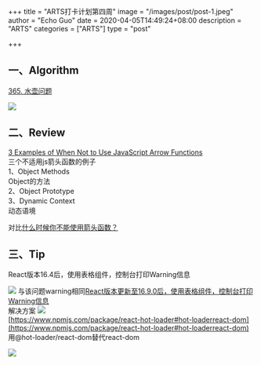 +++
title = "ARTS打卡计划第四周"
image = "/images/post/post-1.jpeg"
author = "Echo Guo"
date = 2020-04-05T14:49:24+08:00
description = "ARTS"
categories = ["ARTS"]
type = "post"

+++
## 一、Algorithm
[365. 水壶问题](https://leetcode-cn.com/problems/water-and-jug-problem/)

![](https://p1-jj.byteimg.com/tos-cn-i-t2oaga2asx/gold-user-assets/2020/4/5/171495582167370e~tplv-t2oaga2asx-image.image)
## 二、Review
[3 Examples of When Not to Use JavaScript Arrow Functions](https://medium.com/better-programming/3-examples-of-when-not-to-use-javascript-arrow-functions-90eebfbf7bb0)  
三个不适用js箭头函数的例子  
1、Object Methods  
Object的方法  
2、Object Prototype  
3、Dynamic Context  
动态语境


对比[什么时候你不能使用箭头函数？](https://juejin.im/post/6844903475554287629)

## 三、Tip
React版本16.4后，使用表格组件，控制台打印Warning信息

![](https://p1-jj.byteimg.com/tos-cn-i-t2oaga2asx/gold-user-assets/2020/4/4/1714572dc4647a2c~tplv-t2oaga2asx-image.image)
与该问题warning相同[React版本更新至16.9.0后，使用表格组件，控制台打印Warning信息](https://github.com/ant-design/ant-design/issues/18283)  
解决方案
![](https://p1-jj.byteimg.com/tos-cn-i-t2oaga2asx/gold-user-assets/2020/4/4/171456e200e75c67~tplv-t2oaga2asx-image.image)  
[https://www.npmjs.com/package/react-hot-loader#hot-loaderreact-dom](https://www.npmjs.com/package/react-hot-loader#hot-loaderreact-dom)  
用@hot-loader/react-dom替代react-dom

![](https://p1-jj.byteimg.com/tos-cn-i-t2oaga2asx/gold-user-assets/2020/4/4/1714570c9f570653~tplv-t2oaga2asx-image.image)